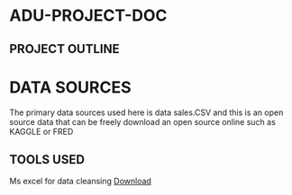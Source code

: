# ADU-PROJECT-DOC
## PROJECT OUTLINE

# DATA SOURCES
The primary data sources used here is data sales.CSV and this is an open source data that can be freely download an open source online such as KAGGLE or FRED 

## TOOLS USED
Ms excel for data cleansing [Download](https://microsoft.com)

